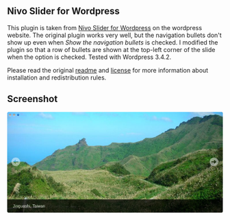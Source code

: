 Nivo Slider for Wordpress
-------------------------

This plugin is taken from [Nivo Slider for Wordpress](http://wordpress.org/plugins/nivo-slider-for-wordpress/)
on the wordpress website.  The original plugin works very well, but the
navigation bullets don't show up even when *Show the navigation bullets* is
checked. I modified the plugin so that a row of bullets are shown at the
top-left corner of the slide when the option is checked. Tested with Wordpress
3.4.2.

Please read the original [readme](readme.txt) and [license](license.txt) for
more information about installation and redistribution rules.

Screenshot
----------

![nivoslider4wp with bullets](screenshot-4.png)
